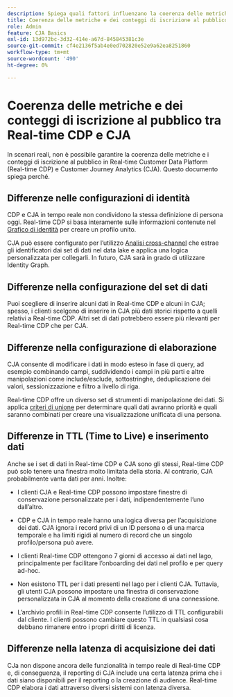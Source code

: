 ```yaml
---
description: Spiega quali fattori influenzano la coerenza delle metriche e i conteggi di appartenenza al pubblico tra Real-time Customer Data Platform (Real-time CDP) e CJA.
title: Coerenza delle metriche e dei conteggi di iscrizione al pubblico tra Real-time CDP e CJA
role: Admin
feature: CJA Basics
exl-id: 13d972bc-3d32-414e-a67d-845845381c3e
source-git-commit: cf4e2136f5ab4e0ed702820e52e9a62ea8251860
workflow-type: tm+mt
source-wordcount: '490'
ht-degree: 0%

---
```



# Coerenza delle metriche e dei conteggi di iscrizione al pubblico tra Real-time CDP e CJA

In scenari reali, non è possibile garantire la coerenza delle metriche e i conteggi di iscrizione al pubblico in Real-time Customer Data Platform (Real-time CDP) e Customer Journey Analytics (CJA). Questo documento spiega perché.

## Differenze nelle configurazioni di identità

CDP e CJA in tempo reale non condividono la stessa definizione di persona oggi. Real-time CDP si basa interamente sulle informazioni contenute nel [Grafico di identità](https://experienceleague.adobe.com/docs/platform-learn/tutorials/identities/understanding-identity-and-identity-graphs.html?lang=en) per creare un profilo unito.

CJA può essere configurato per l’utilizzo [Analisi cross-channel](/help/connections/cca/overview.md) che estrae gli identificatori dai set di dati nel data lake e applica una logica personalizzata per collegarli.
In futuro, CJA sarà in grado di utilizzare Identity Graph.

## Differenze nella configurazione del set di dati

Puoi scegliere di inserire alcuni dati in Real-time CDP e alcuni in CJA; spesso, i clienti scelgono di inserire in CJA più dati storici rispetto a quelli relativi a Real-time CDP. Altri set di dati potrebbero essere più rilevanti per Real-time CDP che per CJA.

## Differenze nella configurazione di elaborazione

CJA consente di modificare i dati in modo esteso in fase di query, ad esempio combinando campi, suddividendo i campi in più parti e altre manipolazioni come include/esclude, sottostringhe, deduplicazione dei valori, sessionizzazione e filtro a livello di riga.

Real-time CDP offre un diverso set di strumenti di manipolazione dei dati. Si applica [criteri di unione](https://experienceleague.adobe.com/docs/experience-platform/profile/merge-policies/overview.html?lang=en) per determinare quali dati avranno priorità e quali saranno combinati per creare una visualizzazione unificata di una persona.

## Differenze in TTL (Time to Live) e inserimento dati

Anche se i set di dati in Real-time CDP e CJA sono gli stessi, Real-time CDP può solo tenere una finestra molto limitata della storia. Al contrario, CJA probabilmente vanta dati per anni. Inoltre:

* I clienti CJA e Real-time CDP possono impostare finestre di conservazione personalizzate per i dati, indipendentemente l’uno dall’altro.

* CDP e CJA in tempo reale hanno una logica diversa per l’acquisizione dei dati. CJA ignora i record privi di un ID persona o di una marca temporale e ha limiti rigidi al numero di record che un singolo profilo/persona può avere.

* I clienti Real-time CDP ottengono 7 giorni di accesso ai dati nel lago, principalmente per facilitare l’onboarding dei dati nel profilo e per query ad-hoc.

* Non esistono TTL per i dati presenti nel lago per i clienti CJA. Tuttavia, gli utenti CJA possono impostare una finestra di conservazione personalizzata in CJA al momento della creazione di una connessione.

* L’archivio profili in Real-time CDP consente l’utilizzo di TTL configurabili dal cliente. I clienti possono cambiare questo TTL in qualsiasi cosa debbano rimanere entro i propri diritti di licenza.

## Differenze nella latenza di acquisizione dei dati

CJa non dispone ancora delle funzionalità in tempo reale di Real-time CDP e, di conseguenza, il reporting di CJA include una certa latenza prima che i dati siano disponibili per il reporting o la creazione di audience. Real-time CDP elabora i dati attraverso diversi sistemi con latenza diversa.
